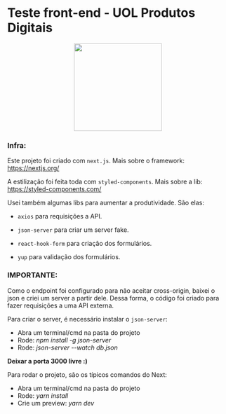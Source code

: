 # Teste front-end - UOL Produtos Digitais

<div style="text-align: center">
 <img src="https://c.tenor.com/dp4wyZ0yRUcAAAAC/duke-nukem-gaming.gif" width="200"/>
</div>

### Infra:

Este projeto foi criado com ```next.js```. 
Mais sobre o framework: https://nextjs.org/

A estilização foi feita toda com ```styled-components```. 
Mais sobre a lib: https://styled-components.com/

Usei também algumas libs para aumentar a produtividade. São elas:

- ```axios``` para requisições a API.
- ```json-server``` para criar um server fake.

- ```react-hook-form``` para criação dos formulários.
- ```yup``` para validação dos formulários.

### IMPORTANTE: 

Como o endpoint foi configurado para não aceitar cross-origin, baixei o json e criei um server a partir dele. Dessa forma, o código foi criado para fazer requisições a uma API externa.

Para criar o server, é necessário instalar o ```json-server```:

- Abra um terminal/cmd na pasta do projeto
- Rode: *npm install -g json-server*
- Rode: *json-server --watch db.json*

**Deixar a porta 3000 livre :)**

Para rodar o projeto, são os típicos comandos do Next:

- Abra um terminal/cmd na pasta do projeto
- Rode: *yarn install*
- Crie um preview: *yarn dev*